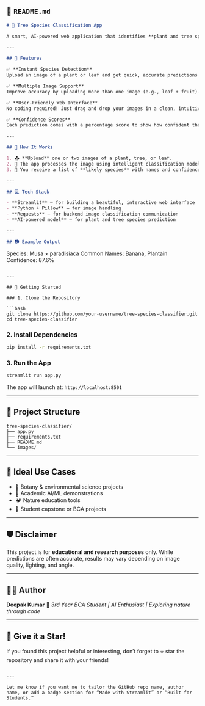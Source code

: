 ## 📄 `README.md`

```markdown
# 🌳 Tree Species Classification App

A smart, AI-powered web application that identifies **plant and tree species** from images of leaves, stems, or flowers. Whether you're a student, nature enthusiast, or botanist, this tool offers an engaging way to explore the plant world using the power of artificial intelligence.

---

## 🚀 Features

✅ **Instant Species Detection**  
Upload an image of a plant or leaf and get quick, accurate predictions of its species — including common and scientific names.

✅ **Multiple Image Support**  
Improve accuracy by uploading more than one image (e.g., leaf + fruit).

✅ **User-Friendly Web Interface**  
No coding required! Just drag and drop your images in a clean, intuitive UI built with [Streamlit](https://streamlit.io/).

✅ **Confidence Scores**  
Each prediction comes with a percentage score to show how confident the model is.

---

## 🌱 How It Works

1. 📤 **Upload** one or two images of a plant, tree, or leaf.
2. 🧠 The app processes the image using intelligent classification models.
3. 🌿 You receive a list of **likely species** with names and confidence levels.

---

## 💻 Tech Stack

- **Streamlit** – for building a beautiful, interactive web interface
- **Python + Pillow** – for image handling
- **Requests** – for backend image classification communication
- **AI-powered model** – for plant and tree species prediction

---

## 📷 Example Output

```

Species: Musa × paradisiaca
Common Names: Banana, Plantain
Confidence: 87.6%

````

---

## 🧪 Getting Started

### 1. Clone the Repository

```bash
git clone https://github.com/your-username/tree-species-classifier.git
cd tree-species-classifier
````

### 2. Install Dependencies

```bash
pip install -r requirements.txt
```

### 3. Run the App

```bash
streamlit run app.py
```

The app will launch at: `http://localhost:8501`

---

## 📁 Project Structure

```
tree-species-classifier/
├── app.py
├── requirements.txt
├── README.md
└── images/
```

---

## 🧠 Ideal Use Cases

* 🌿 Botany & environmental science projects
* 🧪 Academic AI/ML demonstrations
* 🏕️ Nature education tools
* 🏫 Student capstone or BCA projects

---

## 🛡️ Disclaimer

This project is for **educational and research purposes** only. While predictions are often accurate, results may vary depending on image quality, lighting, and angle.

---

## 👨‍💻 Author

**Deepak Kumar**
💬 *3rd Year BCA Student | AI Enthusiast | Exploring nature through code*

---

## 🌟 Give it a Star!

If you found this project helpful or interesting, don’t forget to ⭐ star the repository and share it with your friends!

```

---

Let me know if you want me to tailor the GitHub repo name, author name, or add a badge section for “Made with Streamlit” or “Built for Students.”
```
